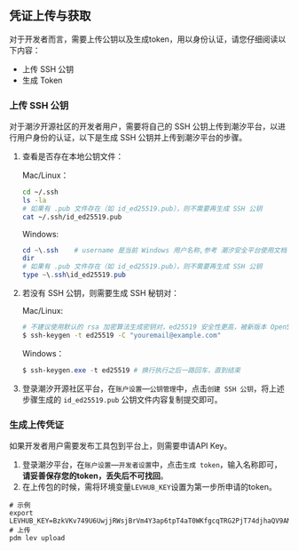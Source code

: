 ## 凭证上传与获取

对于开发者而言，需要上传公钥以及生成token，用以身份认证，请您仔细阅读以下内容：

* 上传 SSH 公钥
* 生成 Token


### 上传 SSH 公钥

对于潮汐开源社区的开发者用户，需要将自己的 SSH 公钥上传到潮汐平台，以进行用户身份的认证，以下是生成 SSH 公钥并上传到潮汐平台的步骤。

1. 查看是否存在本地公钥文件：

   Mac/Linux：

   ```bash
   cd ~/.ssh
   ls -la
   # 如果有 .pub 文件存在（如 id_ed25519.pub），则不需要再生成 SSH 公钥
   cat ~/.ssh/id_ed25519.pub
   ```

   Windows:

   ```powershell
   cd ~\.ssh	# username 是当前 Windows 用户名称,参考 潮汐安全平台使用文档
   dir
   # 如果有 .pub 文件存在（如 id_ed25519.pub），则不需要再生成 SSH 公钥
   type ~\.ssh\id_ed25519.pub
   ```

2. 若没有 SSH 公钥，则需要生成 SSH 秘钥对：

   Mac/Linux:

   ```bash
   # 不建议使用默认的 rsa 加密算法生成密钥对，ed25519 安全性更高，被新版本 OpenSSL 所支持,且 openssh8.8版本之后会默认禁用 rsa
   $ ssh-keygen -t ed25519 -C "youremail@example.com"
   ```

   Windows：

   ```powershell
   $ ssh-keygen.exe -t ed25519 # 换行执行之后一路回车，直到结束
   ```



3. 登录潮汐开源社区平台，在`账户设置`—`公钥管理`中，点击`创建 SSH 公钥`，将上述步骤生成的 `id_ed25519.pub` 公钥文件内容复制提交即可。


### 生成上传凭证

如果开发者用户需要发布工具包到平台上，则需要申请API Key。

1. 登录潮汐平台，在`账户设置`—`开发者设置`中，点击`生成 token`，输入名称即可，**请妥善保存您的token，丢失后不可找回**。
2. 在上传包的时候，需将环境变量`LEVHUB_KEY`设置为第一步所申请的token。
```shell
# 示例
export LEVHUB_KEY=BzkVKv749U6UwjjRWsjBrVm4Y3ap6tpT4aT0WKfgcqTRG2PjT74djhaQV9AMDvjqQro25GgJ
# 上传
pdm lev upload
```
